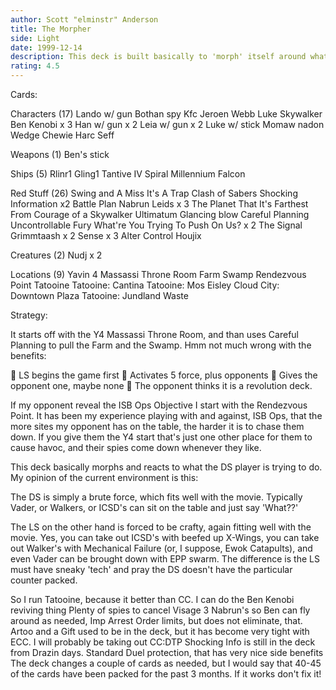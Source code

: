 ```yaml
---
author: Scott "elminstr" Anderson
title: The Morpher
side: Light
date: 1999-12-14
description: This deck is built basically to 'morph' itself around whatever the DS is trying to do.
rating: 4.5
---
```

Cards: 

Characters (17)
Lando w/ gun
Bothan spy
Kfc
Jeroen Webb
Luke Skywalker
Ben Kenobi x 3
Han w/ gun x 2
Leia w/ gun x 2
Luke w/ stick
Momaw nadon
Wedge
Chewie
Harc Seff

Weapons (1)
Ben's stick

Ships (5)
Rlinr1
Gling1
Tantive IV
Spiral
Millennium Falcon

Red Stuff (26)
Swing and A Miss
It's A Trap
Clash of Sabers
Shocking Information x2
Battle Plan
Nabrun Leids x 3
The Planet That It's Farthest From
Courage of a Skywalker
Ultimatum
Glancing blow
Careful Planning
Uncontrollable Fury
What're You Trying To Push On Us? x 2
The Signal
Grimmtaash x 2
Sense x 3
Alter
Control
Houjix

Creatures (2)
Nudj x 2

Locations (9)
Yavin 4 Massassi Throne Room
Farm
Swamp
Rendezvous Point
Tatooine
Tatooine: Cantina
Tatooine: Mos Eisley
Cloud City: Downtown Plaza
Tatooine: Jundland Waste 

Strategy: 

It starts off with the Y4 Massassi Throne Room, and than uses Careful Planning to pull the Farm and the Swamp.  Hmm not much wrong with the benefits:

&#61623;	LS begins the game first
&#61623;	Activates 5 force, plus opponents
&#61623;	Gives the opponent one, maybe none
&#61623;	The opponent thinks it is a revolution deck.

If my opponent reveal the ISB Ops Objective I start with the Rendezvous Point.	It has been my experience playing with and against, ISB Ops, that the more sites my opponent has on the table, the harder it is to chase them down.  If you give them the Y4 start that's just one other place for them to cause havoc, and their spies come down whenever they like.

This deck basically morphs and reacts to what the DS player is trying to do.  My opinion of the current environment is this:

The DS is simply a brute force, which fits well with the movie.  Typically Vader, or Walkers, or ICSD's can sit on the table and just say 'What??'

The LS on the other hand is forced to be crafty, again fitting well with the movie.  Yes, you can take out ICSD's with beefed up X-Wings, you can take out Walker's with Mechanical Failure (or, I suppose, Ewok Catapults), and even Vader can be brought down with EPP swarm.  The difference is the LS must have sneaky 'tech' and pray the DS doesn't have the particular counter packed.

So I run Tatooine, because it better than CC.
I can do the Ben Kenobi reviving thing
Plenty of spies to cancel Visage
3 Nabrun's so Ben can fly around as needed,
Imp Arrest Order limits, but does not eliminate, that.
Artoo and a Gift used to be in the deck, but it has become very tight with ECC.  I will probably be taking out CC:DTP
Shocking Info is still in the deck from Drazin days.
Standard Duel protection, that has very nice side benefits
The deck changes a couple of cards as needed, but I would say that 40-45 of the cards have been packed for the past 3 months.  If it works don't fix it! 